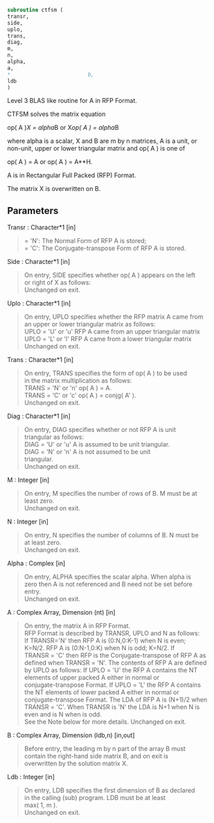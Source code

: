 ```fortran  
subroutine ctfsm (  
transr,  
side,  
uplo,  
trans,  
diag,  
m,  
n,  
alpha,  
a,  
*                         b,  
ldb  
)  
```  
  
Level 3 BLAS like routine for A in RFP Format.  
  
CTFSM solves the matrix equation  
  
op( A )*X = alpha*B  or  X*op( A ) = alpha*B  
  
where alpha is a scalar, X and B are m by n matrices, A is a unit, or  
non-unit,  upper or lower triangular matrix  and  op( A )  is one  of  
  
op( A ) = A   or   op( A ) = A**H.  
  
A is in Rectangular Full Packed (RFP) Format.  
  
The matrix X is overwritten on B.  
  
## Parameters  
Transr : Character*1 [in]  
> = 'N':  The Normal Form of RFP A is stored;  
> = 'C':  The Conjugate-transpose Form of RFP A is stored.  
  
Side : Character*1 [in]  
> On entry, SIDE specifies whether op( A ) appears on the left  
> or right of X as follows:  
> Unchanged on exit.  
  
Uplo : Character*1 [in]  
> On entry, UPLO specifies whether the RFP matrix A came from  
> an upper or lower triangular matrix as follows:  
> UPLO = 'U' or 'u' RFP A came from an upper triangular matrix  
> UPLO = 'L' or 'l' RFP A came from a  lower triangular matrix  
> Unchanged on exit.  
  
Trans : Character*1 [in]  
> On entry, TRANS  specifies the form of op( A ) to be used  
> in the matrix multiplication as follows:  
> TRANS  = 'N' or 'n'   op( A ) = A.  
> TRANS  = 'C' or 'c'   op( A ) = conjg( A' ).  
> Unchanged on exit.  
  
Diag : Character*1 [in]  
> On entry, DIAG specifies whether or not RFP A is unit  
> triangular as follows:  
> DIAG = 'U' or 'u'   A is assumed to be unit triangular.  
> DIAG = 'N' or 'n'   A is not assumed to be unit  
> triangular.  
> Unchanged on exit.  
  
M : Integer [in]  
> On entry, M specifies the number of rows of B. M must be at  
> least zero.  
> Unchanged on exit.  
  
N : Integer [in]  
> On entry, N specifies the number of columns of B.  N must be  
> at least zero.  
> Unchanged on exit.  
  
Alpha : Complex [in]  
> On entry,  ALPHA specifies the scalar  alpha. When  alpha is  
> zero then  A is not referenced and  B need not be set before  
> entry.  
> Unchanged on exit.  
  
A : Complex Array, Dimension (nt) [in]  
> On entry, the matrix A in RFP Format.  
> RFP Format is described by TRANSR, UPLO and N as follows:  
> If TRANSR='N' then RFP A is (0:N,0:K-1) when N is even;  
> K=N/2. RFP A is (0:N-1,0:K) when N is odd; K=N/2. If  
> TRANSR = 'C' then RFP is the Conjugate-transpose of RFP A as  
> defined when TRANSR = 'N'. The contents of RFP A are defined  
> by UPLO as follows: If UPLO = 'U' the RFP A contains the NT  
> elements of upper packed A either in normal or  
> conjugate-transpose Format. If UPLO = 'L' the RFP A contains  
> the NT elements of lower packed A either in normal or  
> conjugate-transpose Format. The LDA of RFP A is (N+1)/2 when  
> TRANSR = 'C'. When TRANSR is 'N' the LDA is N+1 when N is  
> even and is N when is odd.  
> See the Note below for more details. Unchanged on exit.  
  
B : Complex Array, Dimension (ldb,n) [in,out]  
> Before entry,  the leading  m by n part of the array  B must  
> contain  the  right-hand  side  matrix  B,  and  on exit  is  
> overwritten by the solution matrix  X.  
  
Ldb : Integer [in]  
> On entry, LDB specifies the first dimension of B as declared  
> in  the  calling  (sub)  program.   LDB  must  be  at  least  
> max( 1, m ).  
> Unchanged on exit.  
  
